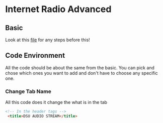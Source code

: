# Internet Radio Advanced

## Basic

Look at this [file](https://github.com/Mason-Dino/Internet-Radio) for any steps before this!

## Code Environment  

All the code should be about the same from the basic. You can pick and chose which ones you want to add and don't have to choose any specific one. 

### Change Tab Name

All this code does it change the what is in the tab
```html
<!-- In the header tags -->
 <title>DSU AUDIO STREAM</title>
```